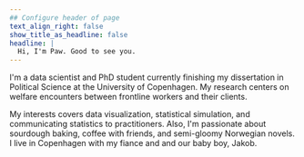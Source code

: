 ```yaml
---
## Configure header of page
text_align_right: false
show_title_as_headline: false
headline: |
  Hi, I'm Paw. Good to see you. 
---
```


<!-- this is a subheadline -->
I'm a data scientist and PhD student currently finishing my dissertation in Political Science at the University of Copenhagen. My research centers on welfare encounters between frontline workers and their clients.  

My interests covers data visualization, statistical simulation, and communicating statistics to practitioners. Also, I'm passionate about sourdough baking, coffee with friends, and semi-gloomy Norwegian novels. I live in Copenhagen with my fiance and and our baby boy, Jakob.    